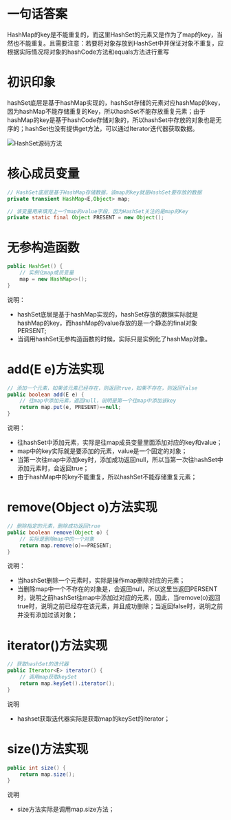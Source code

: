 一句话答案
====

HashMap的key是不能重复的，而这里HashSet的元素又是作为了map的key，当然也不能重复。且需要注意：若要将对象存放到HashSet中并保证对象不重复，应根据实际情况将对象的hashCode方法和equals方法进行重写

初识印象
====

hashSet底层是基于hashMap实现的，hashSet存储的元素对应hashMap的key，因为hashMap不能存储重复的Key，所以hashSet不能存放重复元素；由于hashMap的key是基于hashCode存储对象的，所以hashSet中存放的对象也是无序的；hashSet也没有提供get方法，可以通过Iterator迭代器获取数据。

![HashSet源码方法](https://github.com/DemoTransfer/demotransfer/blob/master/java/interview/picture/HashSet%E6%BA%90%E7%A0%81%E6%96%B9%E6%B3%95.PNG)


核心成员变量
====

```Java
// HashSet底层是基于HashMap存储数据，该map的key就是HashSet要存放的数据
private transient HashMap<E,Object> map;

// 该变量用来填充上一个map的value字段，因为HashSet关注的是map的Key
private static final Object PRESENT = new Object();
```


无参构造函数
====

```Java
public HashSet() {
    // 实例化map成员变量
    map = new HashMap<>();
}
```
说明：
* hashSet底层是基于hashMap实现的，hashSet存放的数据实际就是hashMap的key，而hashMap的value存放的是一个静态的final对象PERSENT;
* 当调用hashSet无参构造函数的时候，实际只是实例化了hashMap对象。


add(E e)方法实现
====

```Java
// 添加一个元素，如果该元素已经存在，则返回true，如果不存在，则返回false
public boolean add(E e) {
    // 往map中添加元素，返回null，说明是第一个往map中添加该key
    return map.put(e, PRESENT)==null;
}
```
说明：
* 往hashSet中添加元素，实际是往map成员变量里面添加对应的key和value；
* map中的key实际就是要添加的元素，value是一个固定的对象；
* 当第一次往map中添加key时，添加成功返回null，所以当第一次往hashSet中添加元素时，会返回true；
* 由于hashMap中的key不能重复，所以hashSet不能存储重复元素；


remove(Object o)方法实现
====

```Java
// 删除指定的元素，删除成功返回true
public boolean remove(Object o) {
    // 实际是删除map中的一个对象
    return map.remove(o)==PRESENT;
}
```
说明：
* 当hashSet删除一个元素时，实际是操作map删除对应的元素；
* 当删除map中一个不存在的对象是，会返回null，所以这里当返回PERSENT时，说明之前hashSet往map中添加过对应的元素，因此，当remove(o)返回true时，说明之前已经存在该元素，并且成功删除；当返回false时，说明之前并没有添加过该对象；


iterator()方法实现
====

```Java
// 获取hashSet的迭代器
public Iterator<E> iterator() {
    // 调用map获取keySet
    return map.keySet().iterator();
}
```
说明

* hashset获取迭代器实际是获取map的keySet的iterator；


size()方法实现
====

```Java
public int size() {
    return map.size();
}
```
说明

* size方法实际是调用map.size方法；
